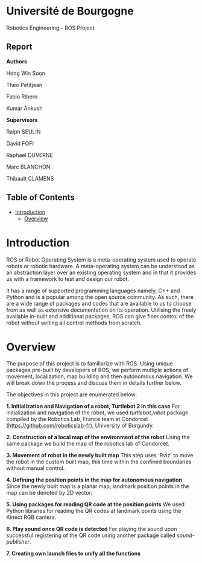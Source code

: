 # Université de Bourgogne

Robotics Engineering - ROS Project

## Report

**Authors**

Hong Win Soon

Theo Petitjean

Fabio Ribero

Kumar Ankush

**Supervisors**

Ralph SEULIN

David FOFI

Raphael DUVERNE

Marc BLANCHON

Thibault CLAMENS


## Table of Contents
- [Introduction](#introduction)
  - [Overview](#overview)


# Introduction

ROS or Robot Operating System is a meta-operating system used to operate robots or robotic hardware. A meta-operating system can be understood as an abstraction layer over an existing operating system and in that it provides us with a framework to test and design our robot.

It has a range of supported programming languages namely, C++ and Python and is a popular among the open source community. As such, there are a wide range of packages and codes that are available to us to choose from as well as extensive documentation on its operation. Utilising the freely available in-built and additional packages, ROS can give finer control of the robot without writing all control methods from scratch.


# Overview

The purpose of this project is to familiarize with ROS. Using unique packages pre-built by developers of ROS, we perform multiple actions of movement, localization, map building and then autonomous navigation. We will break down the process and discuss them in details further below.

The objectives in this project are enumerated below:

**1. Initialization and Navigation of a robot, Turtlebot 2 in this case**
For initialization and navigation of the robot, we used _turtlebot\_vibot_ package compiled by the Robotics Lab, France team at Condorcet (https://github.com/roboticslab-fr), University of Burgundy.


**2. Construction of a local map of the environment of the robot**
Using the same package we build the map of the robotics lab of Condorcet. 

**3. Movement of robot in the newly built map**
This step uses 'Rviz' to move the robot in the custom built map, this time within the confined boundaries without manual control.

**4. Defining the position points in the map for autonomous navigation**
Since the newly built map is a planar map, landmark position points in the map can be denoted by 2D vector.

**5. Using packages for reading QR code at the position points**
We used Python libraries for reading the QR codes at landmark points using the Kinect RGB camera.

**6. Play sound once QR code is detected**
For playing the sound upon successful registering of the QR code using another package called _sound-publisher_.

**7. Creating own launch files to unify all the functions**

















